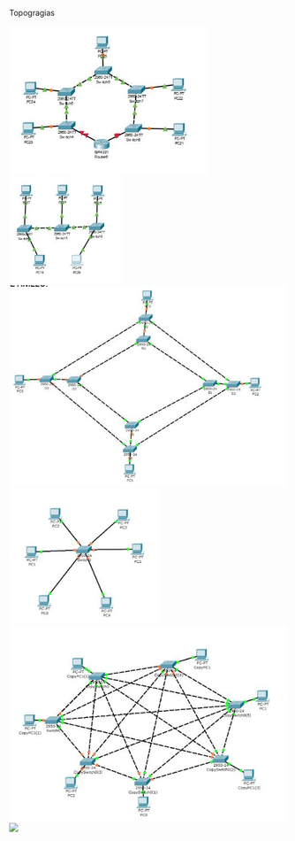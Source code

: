 Topogragias

<img src="https://github.com/CodeSystem2022/LosCarpinchos_TercerSemestre/blob/main/Ciberseguridad/Topografias/img/anillo.JPG" style="display:inline-block;"/>
<img src="https://github.com/CodeSystem2022/LosCarpinchos_TercerSemestre/blob/main/Ciberseguridad/Topografias/img/bus.JPG" style="display:inline-block;"/>
<img src="https://github.com/CodeSystem2022/LosCarpinchos_TercerSemestre/blob/main/Ciberseguridad/Topografias/img/doble anillo.JPG" style="display:inline-block;"/>
<img src="https://github.com/CodeSystem2022/LosCarpinchos_TercerSemestre/blob/main/Ciberseguridad/Topografias/img/estrella.JPG" style="display:inline-block;"/>
<img src="https://github.com/CodeSystem2022/LosCarpinchos_TercerSemestre/blob/main/Ciberseguridad/Topografias/img/malla.JPG" style="display:inline-block;"/>
<img src="https://github.com/CodeSystem2022/LosCarpinchos_TercerSemestre/blob/main/Ciberseguridad/Topografias/img/telaraña.JPG" style="display:inline-block;"/
